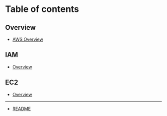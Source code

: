 # Table of contents

## Overview

* [AWS Overview](README.md)

## IAM

* [Overview](iam/users.md)

## EC2

* [Overview](ec2/overview.md)

***

* [README](readme.md)
